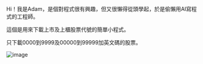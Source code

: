 Hi！我是Adam，是個對程式很有興趣，但又很懶得從頭學起，於是偷懶用AI寫程式的工程師。

這個是用來下載上市及上櫃股票代號的簡單小程式。

只下載0000到9999及00000到99999加英文碼的股票。

![image](https://github.com/user-attachments/assets/730cbdc1-9d27-4363-801a-b1f92af0ff50)
